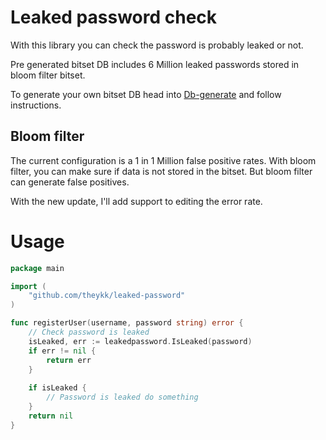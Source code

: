 # Leaked password check

With this library you can check the password is probably leaked or not.

Pre generated bitset DB includes 6 Million leaked passwords stored in bloom filter bitset.

To generate your own bitset DB head into [Db-generate](https://github.com/TheYkk/db-generate) and follow instructions.
## Bloom filter

The current configuration is a 1 in 1 Million false positive rates. With bloom filter, you can make sure if data is not stored in the bitset. But bloom filter can generate false positives.

With the new update, I'll add support to editing the error rate.
# Usage

```go
package main

import (
	"github.com/theykk/leaked-password"
)

func registerUser(username, password string) error {
	// Check password is leaked
	isLeaked, err := leakedpassword.IsLeaked(password)
	if err != nil {
		return err
	}
		
	if isLeaked {
		// Password is leaked do something
	}
	return nil
}
```
